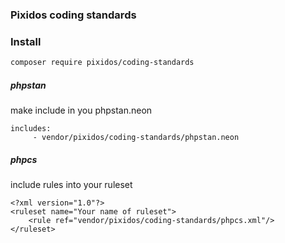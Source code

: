 ### Pixidos coding standards

### Install

```bash
composer require pixidos/coding-standards
```

##### phpstan
make include in you phpstan.neon
````
includes:
     - vendor/pixidos/coding-standards/phpstan.neon
````

##### phpcs
include rules into your ruleset
````
<?xml version="1.0"?>
<ruleset name="Your name of ruleset">
    <rule ref="vendor/pixidos/coding-standards/phpcs.xml"/>
</ruleset>

````
